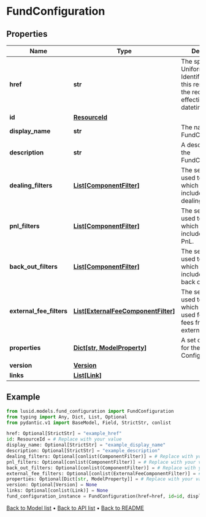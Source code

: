 # FundConfiguration

## Properties
Name | Type | Description | Notes
------------ | ------------- | ------------- | -------------
**href** | **str** | The specific Uniform Resource Identifier (URI) for this resource at the requested effective and asAt datetime. | [optional] 
**id** | [**ResourceId**](ResourceId.md) |  | 
**display_name** | **str** | The name of the FundConfiguration. | [optional] 
**description** | **str** | A description for the FundConfiguration. | [optional] 
**dealing_filters** | [**List[ComponentFilter]**](ComponentFilter.md) | The set of filters used to decide which JE lines are included in the dealing. | [optional] 
**pnl_filters** | [**List[ComponentFilter]**](ComponentFilter.md) | The set of filters used to decide which JE lines are included in the PnL. | [optional] 
**back_out_filters** | [**List[ComponentFilter]**](ComponentFilter.md) | The set of filters used to decide which JE lines are included in the back outs. | [optional] 
**external_fee_filters** | [**List[ExternalFeeComponentFilter]**](ExternalFeeComponentFilter.md) | The set of filters used to decide which JE lines are used for inputting fees from an external source. | [optional] 
**properties** | [**Dict[str, ModelProperty]**](ModelProperty.md) | A set of properties for the Fund Configuration. | [optional] 
**version** | [**Version**](Version.md) |  | [optional] 
**links** | [**List[Link]**](Link.md) |  | [optional] 
## Example

```python
from lusid.models.fund_configuration import FundConfiguration
from typing import Any, Dict, List, Optional
from pydantic.v1 import BaseModel, Field, StrictStr, conlist

href: Optional[StrictStr] = "example_href"
id: ResourceId = # Replace with your value
display_name: Optional[StrictStr] = "example_display_name"
description: Optional[StrictStr] = "example_description"
dealing_filters: Optional[conlist(ComponentFilter)] = # Replace with your value
pnl_filters: Optional[conlist(ComponentFilter)] = # Replace with your value
back_out_filters: Optional[conlist(ComponentFilter)] = # Replace with your value
external_fee_filters: Optional[conlist(ExternalFeeComponentFilter)] = # Replace with your value
properties: Optional[Dict[str, ModelProperty]] = # Replace with your value
version: Optional[Version] = None
links: Optional[conlist(Link)] = None
fund_configuration_instance = FundConfiguration(href=href, id=id, display_name=display_name, description=description, dealing_filters=dealing_filters, pnl_filters=pnl_filters, back_out_filters=back_out_filters, external_fee_filters=external_fee_filters, properties=properties, version=version, links=links)

```

[Back to Model list](../README.md#documentation-for-models) &#8226; [Back to API list](../README.md#documentation-for-api-endpoints) &#8226; [Back to README](../README.md)

